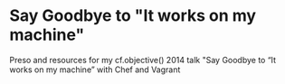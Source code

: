 Say Goodbye to "It works on my machine"
===================================

Preso and resources for my cf.objective() 2014 talk "Say Goodbye to “It works on my machine” with Chef and Vagrant
